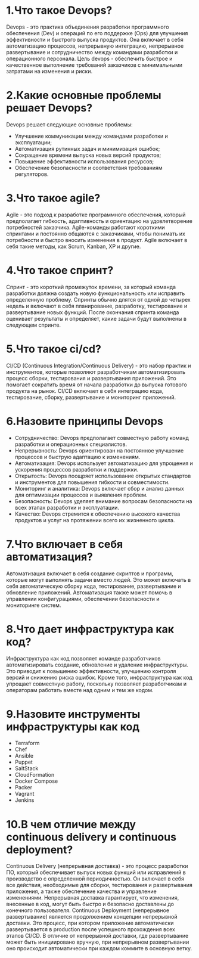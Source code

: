 # 1.Что такое Devops?
Devops - это практика объединения разработки программного обеспечения (Dev) и операций по его поддержке (Ops) для улучшения эффективности и быстрого выпуска продуктов. Она включает в себя автоматизацию процессов, непрерывную интеграцию, непрерывное развертывание и сотрудничество между командами разработки и операционного персонала. Цель devops - обеспечить быстрое и качественное выполнение требований заказчиков с минимальными затратами на изменения и риски.

# 2.Какие основные проблемы решает Devops?
Devops решает следующие основные проблемы:
- Улучшение коммуникации между командами разработки и эксплуатации;
- Автоматизация рутинных задач и минимизация ошибок;
- Сокращение времени выпуска новых версий продуктов;
- Повышение эффективности использования ресурсов;
- Обеспечение безопасности и соответствия требованиям регуляторов.

# 3.Что такое agile?
Agile - это подход к разработке программного обеспечения, который предполагает гибкость, адаптивность и ориентацию на удовлетворение потребностей заказчика. Agile-команды работают короткими спринтами и постоянно общаются с заказчиками, чтобы понимать их потребности и быстро вносить изменения в продукт. Agile включает в себя такие методы, как Scrum, Kanban, XP и другие.

# 4.Что такое спринт?
Спринт - это короткий промежуток времени, за который команда разработки должна создать новую функциональность или исправить определенную проблему. Спринты обычно длятся от одной до четырех недель и включают в себя планирование, разработку, тестирование и развертывание новых функций. После окончания спринта команда оценивает результаты и определяет, какие задачи будут выполнены в следующем спринте.

# 5.Что такое ci/cd?
CI/CD (Continuous Integration/Continuous Delivery) - это набор практик и инструментов, которые позволяют разработчикам автоматизировать процесс сборки, тестирования и развертывания приложений. Это помогает сократить время от начала разработки до выпуска готового продукта на рынок. CI/CD включает в себя интеграцию кода, тестирование, сборку, развертывание и мониторинг приложений.

# 6.Назовите принципы Devops
- Сотрудничество: Devops предполагает совместную работу команд разработки и операционных специалистов.
- Непрерывность: Devops ориентирован на постоянное улучшение процессов и быструю адаптацию к изменениям.
- Автоматизация: Devops использует автоматизацию для упрощения и ускорения процессов разработки и поддержки.
- Открытость: Devops поощряет использование открытых стандартов и инструментов для повышения гибкости и совместимости.
- Мониторинг и аналитика: Devops включает сбор и анализ данных для оптимизации процессов и выявления проблем.
- Безопасность: Devops уделяет внимание вопросам безопасности на всех этапах разработки и эксплуатации.
- Качество: Devops стремится к обеспечению высокого качества продуктов и услуг на протяжении всего их жизненного цикла.

# 7.Что включает в себя автоматизация?
Автоматизация включает в себя создание скриптов и программ, которые могут выполнять задачи вместо людей. Это может включать в себя автоматическую сборку кода, тестирование, развертывание и обновление приложений. Автоматизация также может помочь в управлении конфигурациями, обеспечении безопасности и мониторинге систем.

# 8.Что дает инфраструктура как код?
Инфраструктура как код позволяет команде разработчиков автоматизировать создание, обновление и удаление инфраструктуры. Это приводит к повышению эффективности, улучшению контроля версий и снижению риска ошибок. Кроме того, инфраструктура как код упрощает совместную работу, поскольку позволяет разработчикам и операторам работать вместе над одним и тем же кодом.

# 9.Назовите инструменты инфраструктуры как код
- Terraform
- Chef
- Ansible
- Puppet
- SaltStack
- CloudFormation
- Docker Compose
- Packer
- Vagrant
- Jenkins

# 10.В чем отличие между continuous delivery и continuous deployment?
Continuous Delivery (непрерывная доставка) - это процесс разработки ПО, который обеспечивает выпуск новых функций или исправлений в производство с определенной периодичностью. Он включает в себя все действия, необходимые для сборки, тестирования и развертывания приложения, а также обеспечение качества и управление изменениями. Непрерывная доставка гарантирует, что изменения, внесенные в код, могут быть быстро и безопасно доставлены до конечного пользователя.
Continuous Deployment (непрерывное развертывание) является продолжением концепции непрерывной доставки. Это процесс, при котором приложение автоматически развертывается в production после успешного прохождения всех этапов CI/CD. В отличие от непрерывной доставки, где развертывание может быть инициировано вручную, при непрерывном развертывании оно происходит автоматически при каждом коммите в основную ветку.